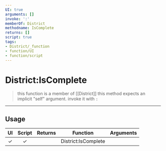 ```yaml
---
UI: true
arguments: []
invoke: ':'
memberOf: District
methodname: IsComplete
returns: []
script: true
tags:
- District/_function
- function/UI
- function/script
---
```

# District:IsComplete
> this function is a member of [[District]]
> this method expects an implicit "self" argument. invoke it with `:`
-----
## Usage
|  UI | Script | Returns | Function | Arguments |
|:---:|:------:|-------:|:--------:|:---------|
|✓|✓||District:IsComplete||
